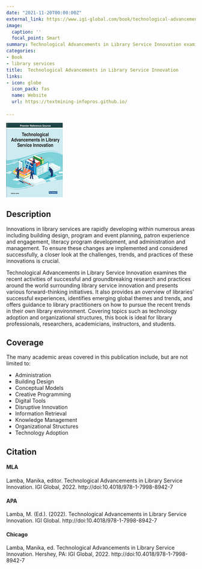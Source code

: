 ```yaml
---
date: "2021-11-20T00:00:00Z"
external_link: https://www.igi-global.com/book/technological-advancements-library-service-innovation/274985
image:
  caption: ''
  focal_point: Smart
summary: Technological Advancements in Library Service Innovation examines the recent activities of successful and groundbreaking research and practices around the world surrounding library service innovation and presents various forward-thinking initiatives. It also provides an overview of libraries’ successful experiences, identifies emerging global themes and trends, and offers guidance to library practitioners on how to pursue the recent trends in their own library environment. Covering topics such as technology adoption and organizational structures, this book is ideal for library professionals, researchers, academicians, instructors, and students.
categories:
- Book
- library services
title:  Technological Advancements in Library Service Innovation
links:
- icon: globe
  icon_pack: fas
  name: Website
  url: https://textmining-infopros.github.io/

---
```

![](featured.png)

## Description
Innovations in library services are rapidly developing within numerous areas including building design, program and event planning, patron experience and engagement, literacy program development, and administration and management. To ensure these changes are implemented and considered successfully, a closer look at the challenges, trends, and practices of these innovations is crucial.

Technological Advancements in Library Service Innovation examines the recent activities of successful and groundbreaking research and practices around the world surrounding library service innovation and presents various forward-thinking initiatives. It also provides an overview of libraries’ successful experiences, identifies emerging global themes and trends, and offers guidance to library practitioners on how to pursue the recent trends in their own library environment. Covering topics such as technology adoption and organizational structures, this book is ideal for library professionals, researchers, academicians, instructors, and students.

## Coverage
The many academic areas covered in this publication include, but are not limited to:

- Administration
- Building Design
- Conceptual Models
- Creative Programming
- Digital Tools
- Disruptive Innovation
- Information Retrieval
- Knowledge Management
- Organizational Structures
- Technology Adoption

## Citation
#### MLA
Lamba, Manika, editor. Technological Advancements in Library Service Innovation. IGI Global, 2022. http://doi:10.4018/978-1-7998-8942-7
#### APA
Lamba, M. (Ed.). (2022). Technological Advancements in Library Service Innovation. IGI Global. http://doi:10.4018/978-1-7998-8942-7
#### Chicago
Lamba, Manika, ed. Technological Advancements in Library Service Innovation. Hershey, PA: IGI Global, 2022. http://doi:10.4018/978-1-7998-8942-7
